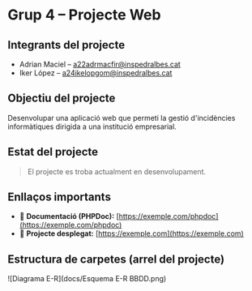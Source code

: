 # Grup 4 – Projecte Web

## Integrants del projecte

- Adrian Maciel – a22adrmacfir@inspedralbes.cat
- Iker López – a24ikelopgom@inspedralbes.cat

## Objectiu del projecte

Desenvolupar una aplicació web que permeti la gestió d'incidències informàtiques dirigida a una institució empresarial.

## Estat del projecte

> El projecte es troba actualment en desenvolupament.

## Enllaços importants

- 📄 **Documentació (PHPDoc):** [https://exemple.com/phpdoc](https://exemple.com/phpdoc)
- 🚀 **Projecte desplegat:** [https://exemple.com](https://exemple.com)

## Estructura de carpetes (arrel del projecte)


![Diagrama E-R](docs/Esquema E-R BBDD.png)
